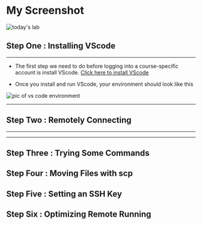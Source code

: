 # **My Screenshot**

![today's lab](https://user-images.githubusercontent.com/92359561/149249550-c8661280-1784-4178-818c-33b3e129d5e9.png)

## **Step One : Installing VScode**

---

- The first step we need to do before logging into a course-specific account is install VScode. [Click here to install VScode](https://code.visualstudio.com)

- Once you install and run VScode, your environment should look like this

![pic of vs code environment](https://user-images.githubusercontent.com/92359561/149450527-f2d3b1ec-84ce-4c0b-9e99-1a44108d5329.png)

---

## **Step Two : Remotely Connecting**

---

>

---

## **Step Three : Trying Some Commands**

## **Step Four : Moving Files with scp**

## **Step Five : Setting an SSH Key**

## **Step Six : Optimizing Remote Running**
